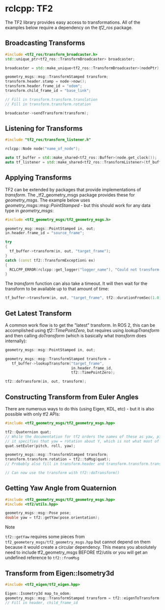 # rclcpp: TF2

The TF2 library provides easy access to transformations. All of the examples below
require a dependency on the _tf2_ros_ package.

## Broadcasting Transforms

```cpp
#include <tf2_ros/transform_broadcaster.h>
std::unique_ptr<tf2_ros::TransformBroadcaster> broadcaster;

broadcaster = std::make_unique<tf2_ros::TransformBroadcaster>(nodePtr);

geometry_msgs::msg::TransformStamped transform;
transform.header.stamp = node->now();
transform.header.frame_id = "odom";
transform.child_frame_id = "base_link";

// Fill in transform.transform.translation
// Fill in transform.transform.rotation

broadcaster->sendTransform(transform);
```

## Listening for Transforms

```cpp
#include "tf2_ros/transform_listener.h"

rclcpp::Node node("name_of_node");

auto tf_buffer = std::make_shared<tf2_ros::Buffer>(node.get_clock());
auto tf_listener = std::make_shared<tf2_ros::TransformListener>(tf_buffer);
```

## Applying Transforms

TF2 can be extended by packages that provide implementations of _transform_.
The _tf2_geometry_msgs package provides these for _geometry_msgs_. The example
below uses _geometry_msgs::msg::PointStamped_ - but this should work for any
data type in _geometry_msgs_:

```cpp
#include <tf2_geometry_msgs/tf2_geometry_msgs.h>

geometry_msg::msgs::PointStamped in, out;
in.header.frame_id = "source_frame";

try
{
  tf_buffer->transform(in, out, "target_frame");
}
catch (const tf2::TransformException& ex)
{
  RCLCPP_ERROR(rclcpp::get_logger("logger_name"), "Could not transform point.");
}
```

The _transform_ function can also take a timeout. It will then wait for the
transform to be available up to that amount of time:

```cpp
tf_buffer->transform(in, out, "target_frame", tf2::durationFromSec(1.0));
```

## Get Latest Transform

A common work flow is to get the "latest" transform. In ROS 2, this can be
accomplished using _tf2::TimePointZero_, but requires using _lookupTransform_
and then calling _doTransform_ (which is basically what _transform_ does
internally):

```cpp
geometry_msgs::msg::PointStamped in, out;

geometry_msgs::msg::TransformStamped transform =
   tf_buffer->lookupTransform("target_frame",
                              in.header.frame_id,
                              tf2::TimePointZero);

tf2::doTransform(in, out, transform);
```

## Constructing Transform from Euler Angles
There are numerous ways to do this (using Eigen, KDL, etc) - but it is also possible with only tf2 APIs:

```cpp
#include <tf2_geometry_msgs/tf2_geometry_msgs.hpp>

tf2::Quaternion quat;
// While the documentation for tf2 orders the names of these as yaw, pitch, roll,
// it specifies that yaw = rotation about Y, which is not what most of us expect
quat.setEuler(pitch, roll, yaw);

geometry_msgs::msg::TransformStamped transform;
transform.transform.rotation = tf2::toMsg(quat);
// Probably also fill in transform.header and transform.transform.translation

// Can now use the transform with tf2::doTransform()
```

## Getting Yaw Angle from Quaternion

```cpp
#include <tf2_geometry_msgs/tf2_geometry_msgs.hpp>
#include <tf2/utils.hpp>

geometry_msgs::msg::Pose pose;
double yaw = tf2::getYaw(pose.orientation);
```

> [!NOTE]
> ```tf2::getYaw``` requires some pieces from ```tf2_geometery_msgs/tf2_geometry_msgs.hpp```
> but cannot depend on them because it would create a circular dependency. This means you
> absolutely need to include tf2_geometry_msgs BEFORE tf2/utils or you will get an
> undefined reference to ```tf2::fromMsg```

## Transform from Eigen::Isometry3d

```cpp
#include <tf2_eigen/tf2_eigen.hpp>

Eigen::Isometry3d map_to_odom;
geometry_msgs::msg::TransformStamped transform = tf2::eigenToTransform(map_to_odom);
// Fill in header, child_frame_id
```
